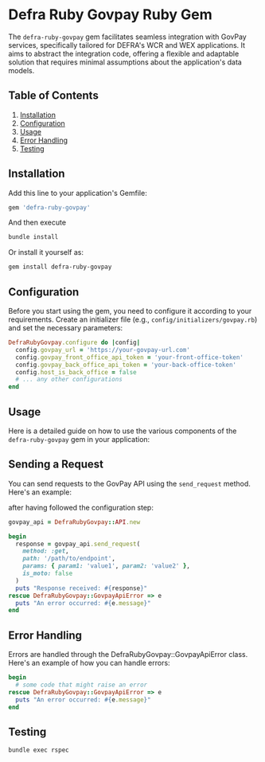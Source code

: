 # Defra Ruby Govpay Ruby Gem

The `defra-ruby-govpay` gem facilitates seamless integration with GovPay services, specifically tailored for DEFRA's WCR and WEX applications. It aims to abstract the integration code, offering a flexible and adaptable solution that requires minimal assumptions about the application's data models.

## Table of Contents

1. [Installation](#installation)
2. [Configuration](#configuration)
3. [Usage](#usage)
4. [Error Handling](#error-handling)
5. [Testing](#testing)

## Installation

Add this line to your application's Gemfile:

```ruby
gem 'defra-ruby-govpay'
```
And then execute
```sh
bundle install
```

Or install it yourself as:
```sh
gem install defra-ruby-govpay
```

## Configuration

Before you start using the gem, you need to configure it according to your requirements. Create an initializer file (e.g., `config/initializers/govpay.rb`) and set the necessary parameters:

```ruby
DefraRubyGovpay.configure do |config|
  config.govpay_url = 'https://your-govpay-url.com'
  config.govpay_front_office_api_token = 'your-front-office-token'
  config.govpay_back_office_api_token = 'your-back-office-token'
  config.host_is_back_office = false
  # ... any other configurations
end
```

## Usage

Here is a detailed guide on how to use the various components of the `defra-ruby-govpay` gem in your application:

## Sending a Request

You can send requests to the GovPay API using the `send_request` method. Here's an example:

after having followed the configuration step:
```ruby
govpay_api = DefraRubyGovpay::API.new

begin
  response = govpay_api.send_request(
    method: :get,
    path: '/path/to/endpoint',
    params: { param1: 'value1', param2: 'value2' },
    is_moto: false
  )
  puts "Response received: #{response}"
rescue DefraRubyGovpay::GovpayApiError => e
  puts "An error occurred: #{e.message}"
end
```

## Error Handling

Errors are handled through the DefraRubyGovpay::GovpayApiError class. Here's an example of how you can handle errors:
```ruby
begin
  # some code that might raise an error
rescue DefraRubyGovpay::GovpayApiError => e
  puts "An error occurred: #{e.message}"
end
```

## Testing

```
bundle exec rspec
```
